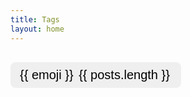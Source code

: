 ```yaml
---
title: Tags
layout: home
---
```


<script setup lang="ts">
import { ref } from 'vue'

// 从 .vitepress/posts.data.mts 中导入数据
import { data } from '/.vitepress/posts.data.mts'

// 从数据中提取 emojiMap
const emojiMap = ref(data.emojiMap)

// 用于存储当前选中的 emoji
const selectedEmoji = ref<string | null>(null)

// 当点击某个 emoji 分类时，设置 selectedEmoji
const selectEmoji = (emoji: string) => {
  selectedEmoji.value = emoji
}
</script>

<div>
  <!-- 显示所有 emoji 分类 -->
  <div class="tagSpacer"></div>

  <div>
    <ul>
      <li class="emojis" v-for="(posts, emoji) in emojiMap" :key="emoji">
        <button 
          @click="selectEmoji(emoji)"
          :class="{'selected': selectedEmoji === emoji}">
          {{ emoji }} <span class="number">{{ posts.length }}</span> <!-- 显示每个分类下的文章数 -->
        </button>
      </li>
    </ul>
  </div>

  <!-- 如果选择了某个 emoji 分类，显示该分类下的文章 -->
  <div v-if="selectedEmoji" class="selected">
    <div class="grid">
      <div class="list" v-for="post in emojiMap[selectedEmoji]" :key="post.url">
        <a :href="post.url" style="color: var(--vp-c-text)">
          <article class="onePost">
            <p class="time" v-text="post.date.string"></p>
            <h1 class="title" v-text="post.title"></h1>
            <p class="descriptions" v-text="post.descriptions"></p>
          </article>
        </a>
      </div>
    </div>
  </div>

  <!-- 如果没有选择分类，展示提示 -->
  <div v-else>
  </div>
</div>

<style scoped>
div.tagSpacer {
  margin-top: +30px;
}

/* 样式: 按钮和文章列表 */
button {
  font-size: 20px;
  padding: 9px 15px;
  border-radius: 0.5rem;
  border: 1px solid var(--vp-c-divider);
  &, * {
    transition: all .4s;
  }
}

button.selected {
  border-color: var(--vp-c-brand-1);
  box-shadow: var(--vp-c-brand-soft) 0px 12px 25px -5px, var(--vp-c-brand-soft) 0px 7px 7px -7px; 
  span.number {
    color: var(--vp-c-brand-1);
  }
}

span.number {
  color: var(--vp-c-text-3);
  margin: +3px;
}

ul {
  list-style-type: none;
  padding: 0;
}

div.grid {
  display: grid;
  grid-template-columns: repeat(auto-fill, minmax(300px, 1fr));
  grid-template-rows: repeat(auto-fill, 1fr);
  grid-gap: 10px;
}

li.emojis {
  display: inline-block;
  margin-right: 10px;
}

article.onePost {
  box-shadow: var(--vp-c-bg-elv) 0px 12px 25px -5px, var(--vp-c-bg-elv) 0px 7px 15px -7px;
  border: 1px solid var(--vp-c-gutter);
  border-radius: 0.7rem;
  padding: 24px;
  height: 100%;
  &, * {
    transition: all 0.4s;
  }
  h1.title {
    font-size: 20px;
    line-height: 24px;
  }
  p.descriptions, p.time {
    margin: 0px;
    padding-top: 6px;
    line-height: 24px;
    font-size: 14px;
    font-weight: 500;
    color: var(--vp-c-text-2);
  }
  p.time {
    padding-top: 0px;
    padding-bottom: 5px;
    color: var(--vp-c-text-3);
    opacity: 0.7;
  }
}
article.onePost:hover {
  box-shadow: var(--vp-c-brand-soft) 0px 12px 25px -5px, var(--vp-c-brand-soft) 0px 7px 7px -7px; 
  border: 1px solid var(--vp-c-brand-1);
  h1.title {
    color: var(--vp-c-brand-1);
  }  
}


div.selected {
  margin-top: 30px;
}

</style>
